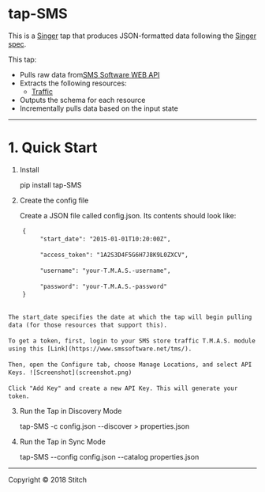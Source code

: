 # tap-SMS

This is a [Singer](https://singer.io) tap that produces JSON-formatted data
following the [Singer
spec](https://github.com/singer-io/getting-started/blob/master/SPEC.md).

This tap:

- Pulls raw data from[SMS Software WEB API](https://storetraffic.com/)
- Extracts the following resources:
  - [Traffic](http://help.storetraffic.com/tmas-manage-locations-web-api?from_search=22892211)
- Outputs the schema for each resource
- Incrementally pulls data based on the input state

---

# 1. Quick Start

1. Install

	pip install tap-SMS

2. Create the config file

	Create a JSON file called config.json. Its contents should look like:

```
 	{
    	 "start_date": "2015-01-01T10:20:00Z",
    	 
	     "access_token": "1A2S3D4F5G6H7J8K9L0ZXCV",
	     
	     "username": "your-T.M.A.S.-username",
	    
	     "password": "your-T.M.A.S.-password"
 	}
 
 ```
 	The start_date specifies the date at which the tap will begin pulling data (for those resources that support this).
    
    To get a token, first, login to your SMS store traffic T.M.A.S. module using this [Link](https://www.smssoftware.net/tms/).
    
    Then, open the Configure tab, choose Manage Locations, and select API Keys. ![Screenshot](screenshot.png)
    
    Click "Add Key" and create a new API Key. This will generate your token.
    
3. Run the Tap in Discovery Mode

    tap-SMS -c config.json --discover > properties.json

4. Run the Tap in Sync Mode

    tap-SMS --config config.json --catalog properties.json
---

Copyright &copy; 2018 Stitch
